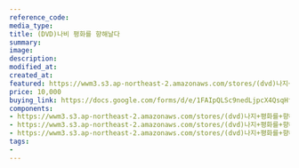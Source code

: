 ```yaml
---
reference_code:
media_type:
title: (DVD)나비 평화를 향해날다
summary:
image:
description:
modified_at:
created_at:
featured: https://wwm3.s3.ap-northeast-2.amazonaws.com/stores/(dvd)나지+평화를+향해+날다/20_DVD나비평화를향해날다+(1)r.jpg
price: 10,000
buying_link: https://docs.google.com/forms/d/e/1FAIpQLSc9nedLjpcX4QsqHfsDClSUvnY_z8JjKZMrkfDJmnqozNUliA/viewform
components:
- https://wwm3.s3.ap-northeast-2.amazonaws.com/stores/(dvd)나지+평화를+향해+날다/20_DVD나비평화를향해날다+(1)r.jpg
- https://wwm3.s3.ap-northeast-2.amazonaws.com/stores/(dvd)나지+평화를+향해+날다/20_DVD나비평화를향해날다+(2)r.jpg
- https://wwm3.s3.ap-northeast-2.amazonaws.com/stores/(dvd)나지+평화를+향해+날다/20_DVD나비평화를향해날다+(3)r.jpg
tags:
-
---
```

